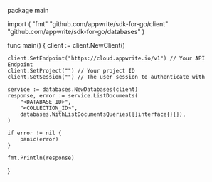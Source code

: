 package main

import (
    "fmt"
    "github.com/appwrite/sdk-for-go/client"
    "github.com/appwrite/sdk-for-go/databases"
)

func main() {
    client := client.NewClient()

    client.SetEndpoint("https://cloud.appwrite.io/v1") // Your API Endpoint
    client.SetProject("") // Your project ID
    client.SetSession("") // The user session to authenticate with

    service := databases.NewDatabases(client)
    response, error := service.ListDocuments(
        "<DATABASE_ID>",
        "<COLLECTION_ID>",
        databases.WithListDocumentsQueries([]interface{}{}),
    )

    if error != nil {
        panic(error)
    }

    fmt.Println(response)
}
